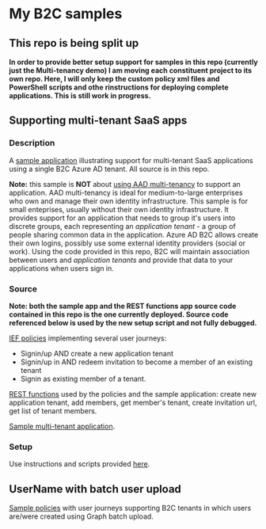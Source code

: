 # My B2C samples

## This repo is being split up

**In order to provide better setup support for samples in this repo (currently just the Multi-tenancy demo) I am moving each constituent project to its own repo. Here, I will only keep the custom policy xml files and PowerShell scripts and othe rinstructions for deploying complete applications. This is still work in progress.**

## Supporting multi-tenant SaaS apps

### Description
A [sample application](https://b2cmultitenant.azurewebsites.net) illustrating support for multi-tenant SaaS applications using a single B2C Azure AD tenant. All source is in this repo.

**Note:** this sample is **NOT** about [using AAD multi-tenancy](https://docs.microsoft.com/en-us/azure/dotnet-develop-multitenant-applications) to support an application. AAD multi-tenancy is ideal for medium-to-large enterprises who own and manage their own identity infrastructure. This sample is for small enteprises, usually without their own identity infrastructure. It provides support for an application that needs to group it's users into discrete groups, each representing an *application tenant* - a group of people sharing common data in the application. Azure AD B2C allows create their own logins, possibly use some external identity providers (social or work). Using the code provided in this repo, B2C will maintain association between users and *application tenants* and provide that data to your applications when users sign in.



### Source

**Note: both the sample app and the REST functions app source code contained in this repo is the one currently deployed. Source code referenced below is used by the new setup script and not fully debugged.**

[IEF policies](https://github.com/mrochon/b2c-mt-rest) implementing several user journeys:
- Signin/up AND create a new application tenant
- Signin/up in AND redeem invitation to become a member of an existing tenant
- Signin as existing member of a tenant.

[REST functions](https://github.com/mrochon/b2csamples/tree/master/REST) used by the policies and the sample application: create new application tenant, add members, get member's tenant, create invitation url, get list of tenant members.

[Sample multi-tenant application](https://github.com/mrochon/b2c-mt-webapp).

### Setup

Use instructions and scripts provided [here](https://github.com/mrochon/b2csamples/tree/master/Scripts/MultiTenant).

## UserName with batch user upload

[Sample policies](https://github.com/mrochon/b2csamples/tree/master/Policies/UserName) with user journeys supporting B2C tenants in which users are/were created using Graph batch upload.
